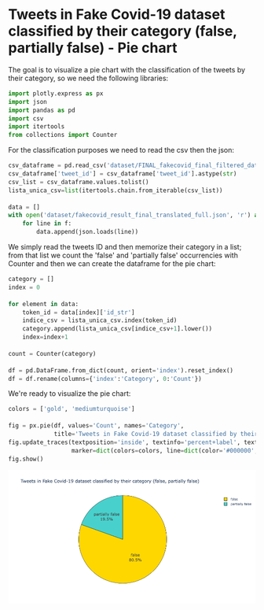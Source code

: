 # Tweets in Fake Covid-19 dataset classified by their category (false, partially false) - Pie chart 

The goal is to visualize a pie chart with the classification of the tweets by their category, so we need the following libraries:


```python
import plotly.express as px
import json
import pandas as pd
import csv
import itertools
from collections import Counter
```

For the classification purposes we need to read the csv then the json:


```python
csv_dataframe = pd.read_csv('dataset/FINAL_fakecovid_final_filtered_dataset_clean.csv',sep=";")
csv_dataframe['tweet_id'] = csv_dataframe['tweet_id'].astype(str)
csv_list = csv_dataframe.values.tolist()
lista_unica_csv=list(itertools.chain.from_iterable(csv_list))

data = []
with open('dataset/fakecovid_result_final_translated_full.json', 'r') as f:
    for line in f:
        data.append(json.loads(line))
```

We simply read the tweets ID and then memorize their category in a list; from that list we count the 'false' and 'partially false' occurrencies with Counter and then we can create the dataframe for the pie chart:


```python
category = []
index = 0

for element in data:
    token_id = data[index]['id_str']
    indice_csv = lista_unica_csv.index(token_id)
    category.append(lista_unica_csv[indice_csv+1].lower())
    index=index+1

count = Counter(category)

df = pd.DataFrame.from_dict(count, orient='index').reset_index()
df = df.rename(columns={'index':'Category', 0:'Count'})
```

We're ready to visualize the pie chart:


```python
colors = ['gold', 'mediumturquoise']

fig = px.pie(df, values='Count', names='Category',
             title='Tweets in Fake Covid-19 dataset classified by their category (false, partially false)')
fig.update_traces(textposition='inside', textinfo='percent+label', textfont_size=15,
                  marker=dict(colors=colors, line=dict(color='#000000', width=0.8)))
fig.show()
```

![pie_chart_fake_dataset.png](./img/pie_chart_fake_dataset.png)

